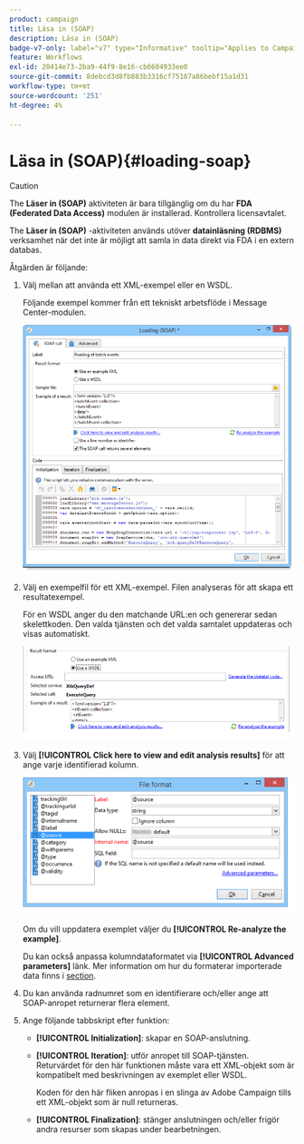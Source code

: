 ```yaml
---
product: campaign
title: Läsa in (SOAP)
description: Läsa in (SOAP)
badge-v7-only: label="v7" type="Informative" tooltip="Applies to Campaign Classic v7 only"
feature: Workflows
exl-id: 20414e73-2ba9-44f9-8e16-cb6604933ee0
source-git-commit: 8debcd3d8fb883b3316cf75187a86bebf15a1d31
workflow-type: tm+mt
source-wordcount: '251'
ht-degree: 4%

---
```


# Läsa in (SOAP){#loading-soap}



>[!CAUTION]
>
>The **Läser in (SOAP)** aktiviteten är bara tillgänglig om du har **FDA (Federated Data Access)** modulen är installerad. Kontrollera licensavtalet.

The **Läser in (SOAP)** -aktiviteten används utöver **datainläsning (RDBMS)** verksamhet när det inte är möjligt att samla in data direkt via FDA i en extern databas.

Åtgärden är följande:

1. Välj mellan att använda ett XML-exempel eller en WSDL.

   Följande exempel kommer från ett tekniskt arbetsflöde i Message Center-modulen.

   ![](assets/load_soap_002.png)

1. Välj en exempelfil för ett XML-exempel. Filen analyseras för att skapa ett resultatexempel.

   För en WSDL anger du den matchande URL:en och genererar sedan skelettkoden. Den valda tjänsten och det valda samtalet uppdateras och visas automatiskt.

   ![](assets/soap_load_003.png)

1. Välj **[!UICONTROL Click here to view and edit analysis results]** för att ange varje identifierad kolumn.

   ![](assets/soap_load_001.png)

   Om du vill uppdatera exemplet väljer du **[!UICONTROL Re-analyze the example]**.

   Du kan också anpassa kolumndataformatet via **[!UICONTROL Advanced parameters]** länk. Mer information om hur du formaterar importerade data finns i [section](../../platform/using/executing-import-jobs.md).

1. Du kan använda radnumret som en identifierare och/eller ange att SOAP-anropet returnerar flera element.
1. Ange följande tabbskript efter funktion:

   * **[!UICONTROL Initialization]**: skapar en SOAP-anslutning.
   * **[!UICONTROL Iteration]**: utför anropet till SOAP-tjänsten. Returvärdet för den här funktionen måste vara ett XML-objekt som är kompatibelt med beskrivningen av exemplet eller WSDL.

      Koden för den här fliken anropas i en slinga av Adobe Campaign tills ett XML-objekt som är null returneras.

   * **[!UICONTROL Finalization]**: stänger anslutningen och/eller frigör andra resurser som skapas under bearbetningen.
